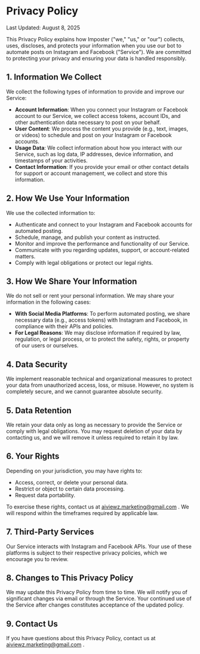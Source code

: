 # Privacy Policy

Last Updated: August 8, 2025

This Privacy Policy explains how Imposter ("we," "us," or "our") collects, uses, discloses, and protects your information when you use our bot to automate posts on Instagram and Facebook ("Service"). We are committed to protecting your privacy and ensuring your data is handled responsibly.

## 1. Information We Collect

We collect the following types of information to provide and improve our Service:

- **Account Information**: When you connect your Instagram or Facebook account to our Service, we collect access tokens, account IDs, and other authentication data necessary to post on your behalf.
- **User Content**: We process the content you provide (e.g., text, images, or videos) to schedule and post on your Instagram or Facebook accounts.
- **Usage Data**: We collect information about how you interact with our Service, such as log data, IP addresses, device information, and timestamps of your activities.
- **Contact Information**: If you provide your email or other contact details for support or account management, we collect and store this information.

## 2. How We Use Your Information

We use the collected information to:

- Authenticate and connect to your Instagram and Facebook accounts for automated posting.
- Schedule, manage, and publish your content as instructed.
- Monitor and improve the performance and functionality of our Service.
- Communicate with you regarding updates, support, or account-related matters.
- Comply with legal obligations or protect our legal rights.

## 3. How We Share Your Information

We do not sell or rent your personal information. We may share your information in the following cases:

- **With Social Media Platforms**: To perform automated posting, we share necessary data (e.g., access tokens) with Instagram and Facebook, in compliance with their APIs and policies.
- **For Legal Reasons**: We may disclose information if required by law, regulation, or legal process, or to protect the safety, rights, or property of our users or ourselves.

## 4. Data Security

We implement reasonable technical and organizational measures to protect your data from unauthorized access, loss, or misuse. However, no system is completely secure, and we cannot guarantee absolute security.

## 5. Data Retention

We retain your data only as long as necessary to provide the Service or comply with legal obligations. You may request deletion of your data by contacting us, and we will remove it unless required to retain it by law.

## 6. Your Rights

Depending on your jurisdiction, you may have rights to:

- Access, correct, or delete your personal data.
- Restrict or object to certain data processing.
- Request data portability.

To exercise these rights, contact us at aiviewz.marketing@gmail.com . We will respond within the timeframes required by applicable law.

## 7. Third-Party Services

Our Service interacts with Instagram and Facebook APIs. Your use of these platforms is subject to their respective privacy policies, which we encourage you to review.

## 8. Changes to This Privacy Policy

We may update this Privacy Policy from time to time. We will notify you of significant changes via email or through the Service. Your continued use of the Service after changes constitutes acceptance of the updated policy.

## 9. Contact Us

If you have questions about this Privacy Policy, contact us at aiviewz.marketing@gmail.com .
